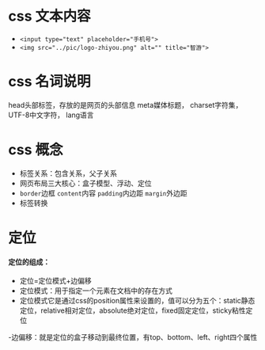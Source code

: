 # css 文本内容
- `<input type="text" placeholder="手机号">`
- `<img src="../pic/logo-zhiyou.png" alt="" title="智游">`

# css 名词说明
head头部标签，存放的是网页的头部信息
meta媒体标题，
charset字符集，
UTF-8中文字符，
lang语言

# css 概念
- 标签关系：包含关系，父子关系
- 网页布局三大核心：盒子模型、浮动、定位
- `border`边框 `content`内容 `padding`内边距 `margin`外边距
- 标签转换
# 定位
#### 定位的组成：
- 定位=定位模式+边偏移
- 定位模式：用于指定一个元素在文档中的存在方式
- 定位模式它是通过css的position属性来设置的，值可以分为五个：static静态定位，relative相对定位，absolute绝对定位，fixed固定定位，sticky粘性定位

-边偏移：就是定位的盒子移动到最终位置，有top、bottom、left、right四个属性


  